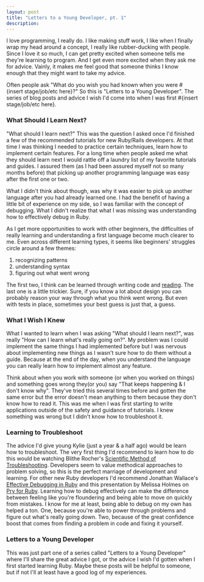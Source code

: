 ```yaml
---
layout: post
title: "Letters to a Young Developer, pt. 1"
description:
---
```


I love programming, I really do. I like making stuff work, I like when I finally wrap my head around a concept, I really like rubber-ducking with people. Since I love it so much, I can get pretty excited when someone tells me they're learning to program. And I get even more excited when they ask me for advice. Vainly, it makes me feel good that someone thinks I know enough that they might want to take my advice.

Often people ask "What do you wish you had known when you were #{insert stage/job/etc here}?" So this is "Letters to a Young Developer". The series of blog posts and advice I wish I'd come into when I was first #{insert stage/job/etc here}.

### What Should I Learn Next?

"What should I learn next?" This was the question I asked once I'd finished a few of the recommended tutorials for new Ruby/Rails developers. At that time I was thinking I needed to practice certain techniques, learn how to implement certain features. For a long time when people asked me what they should learn next I would rattle off a laundry list of my favorite tutorials and guides. I assured them (as I had been assured myself not so many months before) that picking up another programming language was easy after the first one or two.

What I didn't think about though, was why it was easier to pick up another language after you had already learned one. I had the benefit of having a little bit of experience on my side, so I was familiar with the concept of debugging. What I didn't realize that what I was missing was understanding how to effectively debug in Ruby.

As I get more opportunities to work with other beginners, the difficulties of really learning and understanding a first language become much clearer to me. Even across different learning types, it seems like beginners' struggles circle around a few themes:

1. recognizing patterns
2. understanding syntax
3. figuring out what went wrong

The first two, I think can be learned through writing code and [reading](http://www.poodr.com/). The last one is a little trickier. Sure, if you know a lot about design you can probably reason your way through what you think went wrong. But even with tests in place, sometimes your best guess is just that, a guess.

### What I Wish I Knew

What I wanted to learn when I was asking "What should I learn next?", was really "How can I learn what's really going on?". My problem was I could implement the same things I had implemented before but I was nervous about implementing new things as I wasn't sure how to do them without a guide. Because at the end of the day, when you understand the language you can really learn how to implement almost any feature.

Think about when you work with someone (or when you worked on things) and something goes wrong they(or you) say "That keeps happening & I don't know why". They've tried this several times before and gotten the same error but the error doesn't mean anything to them because they don't know how to read it. This was me when I was first starting to write applications outside of the safety and guidance of tutorials. I knew something was wrong but I didn't know how to troubleshoot it.

### Learning to Troubleshoot

The advice I'd give young Kylie (just a year & a half ago) would be learn how to troubleshoot. The very first thing I'd recommend to learn how to do this would be watching Blithe Rocher's [Scientific Method of Troubleshooting](https://www.youtube.com/watch?v=h9YZXuUjyOs). Developers seem to value methodical approaches to problem solving, so this is the perfect marriage of development and learning. For other new Ruby developers I'd recommend Jonathan Wallace's [Effective Debugging in Ruby](https://vimeo.com/81416284) and this presentation by Melissa Holmes on [Pry for Ruby](https://vimeo.com/81416284). Learning how to debug effectively can make the difference between feeling like you're floundering and being able to move on quickly from mistakes. I know for me at least, being able to debug on my own has helped a ton. One, because you're able to power through problems and figure out what's really going down. Two, because of the great confidence boost that comes from finding a problem in code and fixing it yourself.

### Letters to a Young Developer

This was just part one of a series called "Letters to a Young Developer" where I'll share the great advice I got, or the advice I wish I'd gotten when I first started learning Ruby. Maybe these posts will be helpful to someone, but if not I'll at least have a good log of my experiences.

